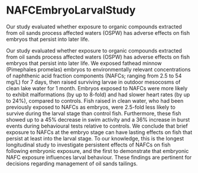 # NAFCEmbryoLarvalStudy
Our study evaluated whether exposure to organic compounds extracted from oil sands process affected waters (OSPW) has adverse effects on fish embryos that persist into later life. 

Our study evaluated whether exposure to organic compounds extracted from oil sands process affected waters (OSPW) has adverse effects on fish embryos that persist into later life. We exposed fathead minnow (Pimephales promelas) embryos to environmentally relevant concentrations of naphthenic acid fraction components (NAFCs; ranging from 2.5 to 54 mg/L) for 7 days, then raised surviving larvae in outdoor mesocosms of clean lake water for 1 month. Embryos exposed to NAFCs were more likely to exhibit malformations (by up to 8-fold) and had slower heart rates (by up to 24%), compared to controls. Fish raised in clean water, who had been previously exposed to NAFCs as embryos, were 2.5-fold less likely to survive during the larval stage than control fish. Furthermore, these fish showed up to a 45% decrease in swim activity and a 36% increase in burst events during behavioural tests relative to controls. We conclude that brief exposure to NAFCs at the embryo stage can have lasting effects on fish that persist at least into the larval stage. To our knowledge, this is the longest longitudinal study to investigate persistent effects of NAFCs on fish following embryonic exposure, and the first to demonstrate that embryonic NAFC exposure influences larval behaviour. These findings are pertinent for decisions regarding management of oil sands tailings.
